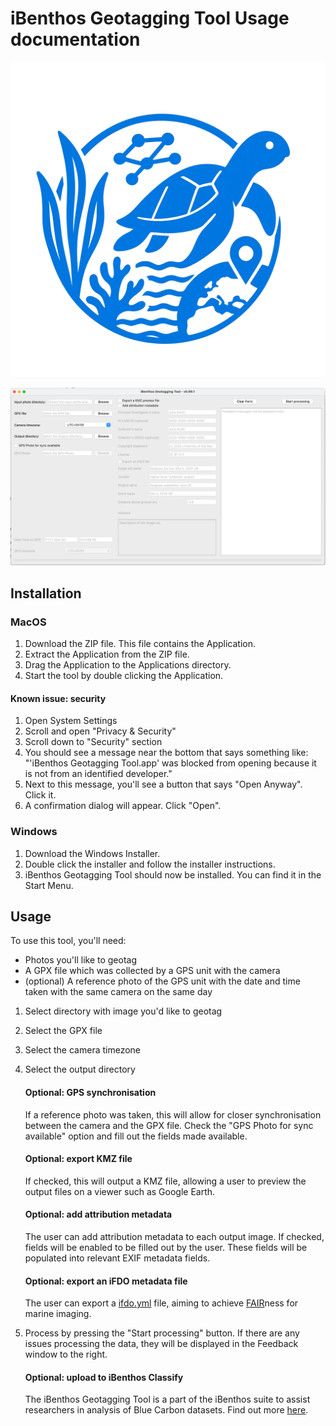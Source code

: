 # iBenthos Geotagging Tool Usage documentation

![iBenthos Logo](img/logo.png)


![Main GUI](img/mainui.png)

## Installation

### MacOS

1. Download the ZIP file. This file contains the Application.
2. Extract the Application from the ZIP file.
3. Drag the Application to the Applications directory.
4. Start the tool by double clicking the Application.

#### Known issue: security

1. Open System Settings
2. Scroll and open "Privacy & Security"
3. Scroll down to "Security" section
4. You should see a message near the bottom that says something like: "'iBenthos Geotagging Tool.app' was blocked from opening because it is not from an identified developer."
5. Next to this message, you'll see a button that says "Open Anyway". Click it.
6. A confirmation dialog will appear. Click "Open".

### Windows

1. Download the Windows Installer.
2. Double click the installer and follow the installer instructions.
3. iBenthos Geotagging Tool should now be installed. You can find it in the Start Menu.

## Usage

To use this tool, you'll need:
- Photos you'll like to geotag
- A GPX file which was collected by a GPS unit with the camera
- (optional) A reference photo of the GPS unit with the date and time taken with the same camera on the same day

1. Select directory with image you'd like to geotag
2. Select the GPX file
3. Select the camera timezone
4. Select the output directory
    #### Optional: GPS synchronisation

    If a reference photo was taken, this will allow for closer synchronisation between the camera and the GPX file. Check the "GPS Photo for sync available" option and fill out the fields made available.

    #### Optional: export KMZ file

    If checked, this will output a KMZ file, allowing a user to preview the output files on a viewer such as Google Earth.

    #### Optional: add attribution metadata

    The user can add attribution metadata to each output image. If checked, fields will be enabled to be filled out by the user. These fields will be populated into relevant EXIF metadata fields.

    #### Optional: export an iFDO metadata file

    The user can export a [ifdo.yml](https://www.marine-imaging.com/fair/ifdos/iFDO-overview/) file, aiming to achieve [FAIR](https://www.marine-imaging.com/fair/FAIR-marine-images/)ness for marine imaging.


5. Process by pressing the "Start processing" button. If there are any issues processing the data, they will be displayed in the Feedback window to the right.

    #### Optional: upload to iBenthos Classify

    The iBenthos Geotagging Tool is a part of the iBenthos suite to assist researchers in analysis of Blue Carbon datasets.
    Find out more [here](https://ibenthos.ai/).
